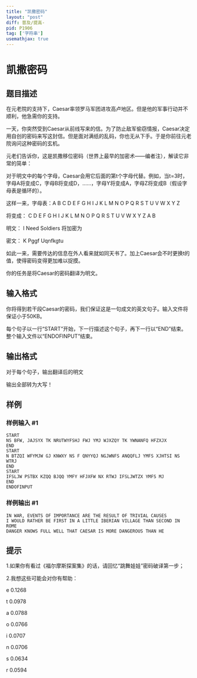 ```yaml
---
title: "凯撒密码"
layout: "post"
diff: 普及/提高-
pid: P1906
tag: ['字符串']
usemathjax: true
---
```


# 凯撒密码
## 题目描述

在元老院的支持下，Caesar率领罗马军团进攻高卢地区。但是他的军事行动并不顺利，他急需你的支持。

一天，你突然受到Caesar从前线写来的信。为了防止敌军偷窃情报，Caesar决定用自创的密码来写这封信。但是面对满纸的乱码，你也无从下手。于是你前往元老院询问这种密码的玄机。

元老们告诉你，这是凯撒移位密码（世界上最早的加密术——编者注），解读它非常的简单：

对于明文中的每个字母，Caesar会用它后面的第t个字母代替。例如，当t=3时，字母A将变成C，字母B将变成D，……，字母Y将变成A，字母Z将变成B（假设字母表是循环的）。

这样一来，字母表：A B C D E F G H I J K L M N O P Q R S T U V W X Y Z

将变成： C D E F G H I J K L M N O P Q R S T U V W X Y Z A B

明文：  I Need Soldiers  将加密为

密文：  K Pggf Uqnfkgtu

如此一来，需要传达的信息在外人看来就如同天书了。加上Caesar会不时更换t的值，使得密码变得更加难以捉摸。

你的任务是将Caesar的密码翻译为明文。

## 输入格式

你将得到若干段Caesar的密码，我们保证这是一句成文的英文句子。输入文件将保证小于50KB。

每个句子以一行“START”开始，下一行描述这个句子，再下一行以“END”结束。整个输入文件以“ENDOFINPUT”结束。

## 输出格式

对于每个句子，输出翻译后的明文

输出全部转为大写！

## 样例

### 样例输入 #1
```
START
NS BFW, JAJSYX TK NRUTWYFSHJ FWJ YMJ WJXZQY TK YWNANFQ HFZXJX
END
START
N BTZQI WFYMJW GJ KNWXY NS F QNYYQJ NGJWNFS ANQQFLJ YMFS XJHTSI NS WTRJ
END
START
IFSLJW PSTBX KZQQ BJQQ YMFY HFJXFW NX RTWJ IFSLJWTZX YMFS MJ
END
ENDOFINPUT

```
### 样例输出 #1
```
IN WAR, EVENTS OF IMPORTANCE ARE THE RESULT OF TRIVIAL CAUSES
I WOULD RATHER BE FIRST IN A LITTLE IBERIAN VILLAGE THAN SECOND IN ROME
DANGER KNOWS FULL WELL THAT CAESAR IS MORE DANGEROUS THAN HE

```
## 提示

1.如果你有看过《福尔摩斯探案集》的话，请回忆“跳舞娃娃”密码破译第一步；

2.我想这些可能会对你有帮助：

e 0.1268

t 0.0978

a 0.0788

o 0.0766

i 0.0707

n 0.0706

s 0.0634

r 0.0594

